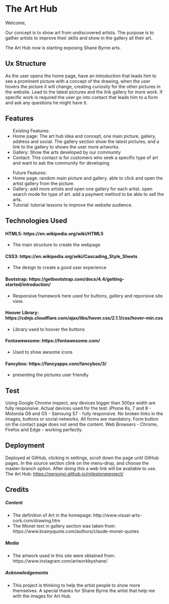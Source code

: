 <h1>The Art Hub</h1>

Welcome,

Our concept is to show art from undiscovered artists. The purpose is to gather artists to improve their skills and show in the gallery all their art.

The Art Hub now is starting exposing Shane Byrne arts.

## Ux Structure

As the user opens the home page, have an introduction that leads him to see a prominent picture with a concept of the drawing, when the user hovers the picture it will change, creating curiosity for the other pictures in the website. Lead to the latest pictures and the link gallery for more work. If specific work is required the user go into contact that leads him to a form and ask any questions he might have it.

## Features

<ul>Existing Features:
  <li>Home page: The art hub idea and concept, one main picture, gallery, address and social. The gallery section show the latest pictures, and a link to the gallery to shows the user more artworks.</li>
  <li>Gallery:   Show the arts developed by our community</li>
  <li>Contact: This contact is for customers who seek a specific type of art and want to ask the community for developing</li>
</ul>

<ul>Future Features:
  <li>Home page: random main picture and gallery. able to click and open the artist gallery from the picture.</li>
  <li>Gallery:   add more artists and open one gallery for each artist. open search mode for type of art. add a payment method to                        be able to sell the arts.</li>
  <li>Tutorial: tutorial lessons to improve the website audience.</li>
</ul>

## Technologies Used

<H4>HTML5: https://en.wikipedia.org/wiki/HTML5</H4>
<ul>
    <li>The main structure to create the webpage</li>
  </ul>


<h4>CSS3: https://en.wikipedia.org/wiki/Cascading_Style_Sheets</H4>
<ul>
    <li>The design to create a good user experience</li>
  </ul>


<h4>Bootstrap: https://getbootstrap.com/docs/4.4/getting-started/introduction/</h4>
  <ul>
    <li>Responsive framework here used for buttons, gallery and reponsive site view.</li>
  </ul>

<h4>Hoover Library: https://cdnjs.cloudflare.com/ajax/libs/hover.css/2.1.1/css/hover-min.css</h4>
<ul>
    <li>Library used to hoover the buttons </li>
  </ul>

<h4>Fontawewsome: https://fontawesome.com/</h4>
<ul>
    <li>Used to show awsome icons</li>
  </ul>
  
  <h4>Fancybox: https://fancyapps.com/fancybox/3/</h4>
<ul>
    <li>presenting the pictures user friendly</li>
  </ul>

## Test

Using Google Chrome inspect, any devices bigger than 300px width are fully responsive. 
Actual devices used for the test: iPhone 6s, 7 and 8 - Motorola G6 and G5 - Samsung S7 - fully responsive.
No broken links in the images, buttons or social networks.
All forms are mandatory. Form button on the contact page does not send the content.
Web Browsers - Chrome, Firefox and Edge - working perfectly.


## Deployment

Deployed at GitHub, clicking in settings, scroll down the page until GitHub pages. In the source section clink on the menu-drop, and choose the master-branch option. After doing this a web link will be available to use.
The Art Hub: https://gersonvj.github.io/milestoneproject/



## Credits

<h5>Content</h5>
<ul>
  <li>The definition of Art in the homepage: http://www.visual-arts-cork.com/drawing.htm</li>
  <li>The Monet text in gallery section was taken from: https://www.brainyquote.com/authors/claude-monet-quotes</li>
</ul>

<h5>Media</h5>
<ul>
  <li>The artwork used in this site were obtained from: https://www.instagram.com/artworkbyshane/</li>
</ul>

<h5>Acknowledgements</h5>
<ul>
  <li>This project is thinking to help the artist people to show more themselves. A special thanks for Shane Byrne the artist that help me with the images for Art Hub.</li>
</ul>
 









